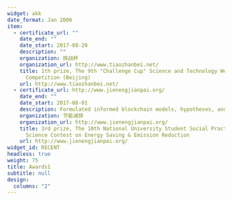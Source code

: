 ```yaml
---
widget: akk
date_format: Jan 2006
item:
  - certificate_url: ""
    date_end: ""
    date_start: 2017-08-20
    description: ""
    organization: 挑战杯
    organization_url: http://www.tiaozhanbei.net/
    title: 1th prize, The 9th "Challenge Cup" Science and Technology Works
      Competition (Beijing)
    url: http://www.tiaozhanbei.net/
  - certificate_url: http://www.jienengjianpai.org/
    date_end: ""
    date_start: 2017-08-01
    description: Formulated informed blockchain models, hypotheses, and use cases.
    organization: 节能减排
    organization_url: http://www.jienengjianpai.org/
    title: 3rd prize, The 10th National University Student Social Practice and
      Science Contest on Energy Saving & Emission Reduction
    url: http://www.jienengjianpai.org/
widget_id: RECENT
headless: true
weight: 75
title: Awards1
subtitle: null
design:
  columns: "2"
---
```

